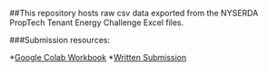 ##This repository hosts raw csv data exported from the NYSERDA PropTech Tenant Energy Challenge Excel files.

###Submission resources:

*[Google Colab Workbook](https://colab.research.google.com/drive/1C4NSwZxvYLvGp3VsleFFCzQbiN6ccCjB#scrollTo=ePxh4JxbVmLj) 
*[Written Submission](https://docs.google.com/document/d/1GDj9Tf2kyATKiQxRA-RFJuGtCZ7hpu4mkhO1zJK4bR8/edit)